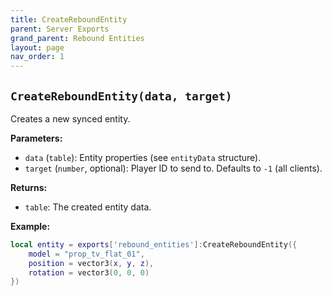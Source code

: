 ```yaml
--- 
title: CreateReboundEntity 
parent: Server Exports 
grand_parent: Rebound Entities 
layout: page
nav_order: 1 
--- 
```

## `CreateReboundEntity(data, target)`
Creates a new synced entity.

**Parameters:**
- `data` (`table`): Entity properties (see `entityData` structure).
- `target` (`number`, optional): Player ID to send to. Defaults to `-1` (all clients).

**Returns:**
- `table`: The created entity data.

**Example:**
```lua
local entity = exports['rebound_entities']:CreateReboundEntity({
    model = "prop_tv_flat_01",
    position = vector3(x, y, z),
    rotation = vector3(0, 0, 0)
})
```

